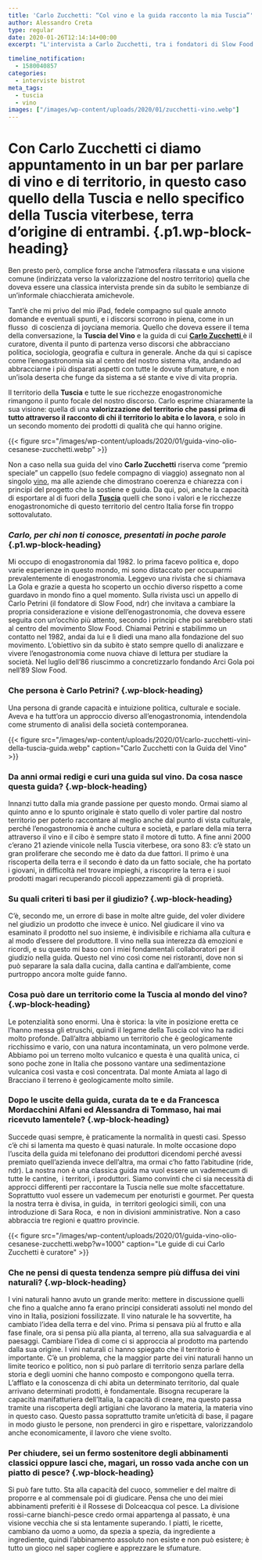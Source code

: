 ```yaml
---
title: 'Carlo Zucchetti: “Col vino e la guida racconto la mia Tuscia”'
author: Alessandro Creta
type: regular
date: 2020-01-26T12:14:14+00:00
excerpt: "L'intervista a Carlo Zucchetti, tra i fondatori di Slow Food e curatore della Guida dei vini della Tuscia."

timeline_notification:
  - 1580040857
categories:
  - interviste bistrot
meta_tags:
  - tuscia
  - vino
images: ["/images/wp-content/uploads/2020/01/zucchetti-vino.webp"]
---
```

# <span class="s1">Con Carlo Zucchetti ci diamo appuntamento in un bar per parlare di vino e di territorio, in questo caso quello della Tuscia e nello specifico della Tuscia viterbese, terra d’origine di entrambi. </span> {.p1.wp-block-heading}

<p class="p1">
  <span class="s1">Ben presto però, complice forse anche l’atmosfera rilassata e una visione comune (indirizzata verso la valorizzazione del nostro territorio) quella che doveva essere una classica intervista prende sin da subito le sembianze di un&#8217;informale chiacchierata amichevole.</span>
</p>

<p class="p1">
  <span class="s1">Tant’è che mi privo del mio iPad, fedele compagno sul quale annoto domande e eventuali spunti, e i discorsi scorrono in piena, come in un flusso<span class="Apple-converted-space">  </span>di coscienza di joyciana memoria. Quello che doveva essere il tema della conversazione, la <strong>Tuscia del Vino</strong> e la guida di cui <a href="https://www.google.com/url?sa=t&rct=j&q=&esrc=s&source=web&cd=1&cad=rja&uact=8&ved=2ahUKEwjsgIe39o3nAhWpM-wKHVtcAUMQFjAAegQIAhAC&url=http%3A%2F%2Fwww.carlozucchetti.it%2F&usg=AOvVaw3UhAE7i-tmROzVSilMnhnF" target="_blank" rel="noreferrer noopener" aria-label=" (apre in una nuova scheda)"><strong>Carlo Zucchetti</strong> </a>è il curatore, diventa il punto di partenza verso discorsi che abbracciano politica, sociologia, geografia e cultura in generale. Anche da qui si capisce come l’enogastronomia sia al centro del nostro sistema vita, andando ad abbracciarne i più disparati aspetti con tutte le dovute sfumature, e non un’isola deserta che funge da sistema a sé stante e vive di vita propria.</span>
</p>

<p class="p1">
  <span class="s1">Il territorio della <strong>Tuscia</strong> e tutte le sue ricchezze enogastronomiche rimangono il punto focale del nostro discorso. Carlo esprime chiaramente la sua visione: quella di una <strong>valorizzazione del territorio che passi prima di tutto attraverso il racconto di chi il territorio lo abita e lo lavora</strong>, e solo in un secondo momento dei prodotti di qualità che qui hanno origine.</span>
</p>


{{< figure src="/images/wp-content/uploads/2020/01/guida-vino-olio-cesanese-zucchetti.webp" >}}


<p class="p1">
  <span class="s1">Non a caso nella sua guida del vino <strong>Carlo Zucchetti</strong> riserva come “premio speciale” un cappello (suo fedele compagno di viaggio) assegnato non al singolo <a href="http://aleepepe.com/2020/01/12/vini-zanchi/" target="_blank" rel="noreferrer noopener" aria-label=" (apre in una nuova scheda)">vino</a>, ma alle aziende che dimostrano coerenza e chiarezza con i principi del progetto che la sostiene e guida. Da qui, poi, anche la capacità di esportare al di fuori della <strong><a href="http://aleepepe.com/2019/10/25/danilo-ciavattini-la-tuscia-e-servita/" target="_blank" rel="noreferrer noopener" aria-label=" (apre in una nuova scheda)">Tuscia</a></strong> quelli che sono i valori e le ricchezze enogastronomiche di questo territorio del centro Italia forse fin troppo sottovalutato.</span>
</p>

### <span class="s1"><b><i>Carlo, per chi non ti conosce, presentati in poche parole</i></b></span> {.p1.wp-block-heading}

<p class="p1">
  <span class="s1">Mi occupo di enogastronomia dal 1982. Io prima facevo politica e, dopo varie esperienze in questo mondo, mi sono distaccato per occuparmi prevalentemente di enogastronomia. Leggevo una rivista che si chiamava La Gola e grazie a questa ho scoperto un occhio diverso rispetto a come guardavo in mondo fino a quel momento. Sulla rivista uscì un appello di Carlo Petrini (il fondatore di Slow Food, ndr) che invitava a cambiare la propria considerazione e visione dell’enogastronomia, che doveva essere seguita con un’occhio più attento, secondo i principi che poi sarebbero stati al centro del movimento Slow Food. Chiamai Petrini e stabilimmo un contatto nel 1982, andai da lui e lì diedi una mano alla fondazione del suo movimento. L’obiettivo sin da subito è stato sempre quello di analizzare e vivere l’enogastronomia come nuova chiave di lettura per studiare la società.</span> Nel luglio dell’86 riuscimmo a concretizzarlo fondando Arci Gola poi nell’89 Slow Food.
</p>

### Che persona è Carlo Petrini? {.wp-block-heading}

Una persona di grande capacità e intuizione politica, culturale e sociale. Aveva e ha tutt’ora un approccio diverso all’enogastronomia, intendendola come strumento di analisi della società contemporanea.


{{< figure src="/images/wp-content/uploads/2020/01/carlo-zucchetti-vini-della-tuscia-guida.webp" caption="Carlo Zucchetti con la Guida del Vino" >}}


### Da anni ormai redigi e curi una guida sul vino. Da cosa nasce questa guida? {.wp-block-heading}

Innanzi tutto dalla mia grande passione per questo mondo. Ormai siamo al quinto anno e lo spunto originale è stato quello di voler partire dal nostro territorio per poterlo raccontare al meglio anche dal punto di vista culturale, perché l’enogastronomia è anche cultura e società, e parlare della mia terra attraverso il vino e il cibo è sempre stato il motore di tutto. A fine anni 2000 c’erano 21 aziende vinicole nella Tuscia viterbese, ora sono 83: c’è stato un gran proliferare che secondo me è dato da due fattori. Il primo è una riscoperta della terra e il secondo è dato da un fatto sociale, che ha portato i giovani, in difficoltà nel trovare impieghi, a riscoprire la terra e i suoi prodotti magari recuperando piccoli appezzamenti già di proprietà.

### Su quali criteri ti basi per il giudizio? {.wp-block-heading}

C’è, secondo me, un errore di base in molte altre guide, del voler dividere nel giudizio un prodotto che invece è unico. Nel giudicare il vino va esaminato il prodotto nel suo insieme, è indivisibile e richiama alla cultura e al modo d’essere del produttore. Il vino nella sua interezza dà emozioni e ricordi, e su questo mi baso con i miei fondamentali collaboratori per il giudizio nella guida. Questo nel vino così come nei ristoranti, dove non si può separare la sala dalla cucina, dalla cantina e dall’ambiente, come purtroppo ancora molte guide fanno.

### Cosa può dare un territorio come la Tuscia al mondo del vino? {.wp-block-heading}

Le potenzialità sono enormi. Una è storica: la vite in posizione eretta ce l’hanno messa gli etruschi, quindi il legame della Tuscia col vino ha radici molto profonde. Dall’altra abbiamo un territorio che è geologicamente ricchissimo e vario, con una natura incontaminata, un vero polmone verde. Abbiamo poi un terreno molto vulcanico e questa è una qualità unica, ci sono poche zone in Italia che possono vantare una sedimentazione vulcanica così vasta e così concentrata. Dal monte Amiata al lago di Bracciano il terreno è geologicamente molto simile.

### Dopo le uscite della guida, curata da te e da Francesca Mordacchini Alfani ed Alessandra di Tommaso, hai mai ricevuto lamentele? {.wp-block-heading}

Succede quasi sempre, è praticamente la normalità in questi casi. Spesso c’è chi si lamenta ma questo è quasi naturale. In molte occasione dopo l’uscita della guida mi telefonano dei produttori dicendomi perché avessi premiato quell’azienda invece dell’altra, ma ormai c’ho fatto l’abitudine (ride, ndr). La nostra non è una classica guida ma vuol essere un vademecum di tutte le cantine,&nbsp; i territori, i produttori. Siamo convinti che ci sia necessità di approcci differenti per raccontare la Tuscia nelle sue molte sfaccettature. Soprattutto vuol essere un vademecum per enoturisti e gourmet. Per questa la nostra terra è divisa, in guida,&nbsp; in territori geologici simili, con una introduzione di Sara Roca,&nbsp; e non in divisioni amministrative. Non a caso abbraccia tre regioni e quattro provincie.


{{< figure src="/images/wp-content/uploads/2020/01/guida-vino-olio-cesanese-zucchetti.webp?w=1000" caption="Le guide di cui Carlo Zucchetti è curatore" >}}


### Che ne pensi di questa tendenza sempre più diffusa dei vini naturali? {.wp-block-heading}

I vini naturali hanno avuto un grande merito: mettere in discussione quelli che fino a qualche anno fa erano principi considerati assoluti nel mondo del vino in Italia, posizioni fossilizzate. Il vino naturale le ha sovvertite, ha cambiato l’idea della terra e del vino. Prima si pensava più al frutto e alla fase finale, ora si pensa più alla pianta, al terreno, alla sua salvaguardia e al paesaggi. Cambiare l’idea di come ci si approccia al prodotto ma partendo dalla sua origine. I vini naturali ci hanno spiegato che il territorio è importante. C’è un problema, che la maggior parte dei vini naturali hanno un limite teorico e politico, non si può parlare di territorio senza parlare della storia e degli uomini che hanno composto e compongono quella terra. L’afflato e la conoscenza di chi abita un determinato territorio, dal quale arrivano determinati prodotti, è fondamentale. Bisogna recuperare la capacità manifatturiera dell’Italia, la capacità di creare, ma questo passa tramite una riscoperta degli artigiani che lavorano la materia, la materia vino in questo caso. Questo passa soprattutto tramite un’eticità di base, il pagare in modo giusto le persone, non prenderci in giro e rispettare, valorizzandolo anche economicamente, il lavoro che viene svolto.

### Per chiudere, sei un fermo sostenitore degli abbinamenti classici oppure lasci che, magari, un rosso vada anche con un piatto di pesce? {.wp-block-heading}

Si può fare tutto. Sta alla capacità del cuoco, sommelier e del maitre di proporre e al commensale poi di giudicare. Pensa che uno dei miei abbinamenti preferiti è il Rossese di Dolceacqua col pesce. La divisione rossi-carne bianchi-pesce credo ormai appartenga al passato, è una visione vecchia che si sta lentamente superando. I piatti, le ricette, cambiano da uomo a uomo, da spezia a spezia, da ingrediente a ingrediente, quindi l’abbinamento assoluto non esiste e non può esistere; è tutto un gioco nel saper cogliere e apprezzare le sfumature.

<p class="p1">
  <span class="s1">&nbsp;</span>
</p>